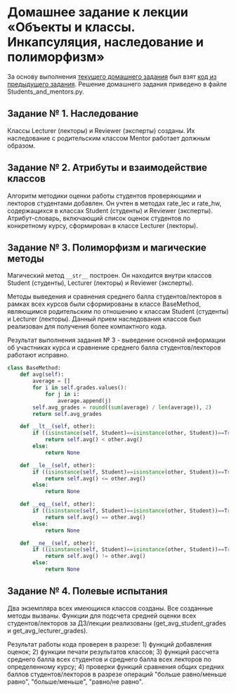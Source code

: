 # Домашнее задание к лекции «Объекты и классы. Инкапсуляция, наследование и полиморфизм»

За основу выполнения [текущего домашнего задания](https://github.com/netology-code/py-homeworks-basic/tree/master/6.classes) был взят [код из предыдущего задания](https://github.com/netology-code/py-homeworks-basic/blob/master/6.classes/students_and_mentor.py). Решение домашнего задания приведено в файле Students_and_mentors.py.

## Задание № 1. Наследование
Классы Lecturer (лекторы) и Reviewer (эксперты) созданы. Их наследование с родительским классом Mentor работает должным образом.

## Задание № 2. Атрибуты и взаимодействие классов
Алгоритм методики оценки работы студентов проверяющими и лекторов студентами добавлен. Он учтен в методах rate_lec и rate_hw, содержащихся в классах Student (студенты) и Reviewer (эксперты). Атрибут-словарь, включающий список оценок студентов по конкретному курсу, сформирован в классе Lecturer (лекторы).

## Задание № 3. Полиморфизм и магические методы
Магический метод ```__str__``` построен. Он находится внутри классов Student (студенты), Lecturer (лекторы) и Reviewer (эксперты).

Методы выведения и сравнения среднего балла студентов/лекторов в рамках всех курсов были сформированы в классе BaseMethod, являющимся родительским по отношению к классам Student (студенты) и Lecturer (лекторы). Данный прием наследования классов был реализован для получения более компактного кода.

Результат выполнения задания № 3 - выведение основной информации об участниках курса и сравнение среднего балла студентов/лекторов работают исправно.

```python
class BaseMethod:
    def avg(self):
        average = []
        for i in self.grades.values():
            for j in i:
                average.append(j)
        self.avg_grades = round((sum(average) / len(average)), 2)
        return self.avg_grades

    def __lt__(self, other):
        if ((isinstance(self, Student)==isinstance(other, Student))==True) or ((isinstance(self, Lecturer)==isinstance(other, Lecturer))==True):
            return self.avg() < other.avg()
        else:
            return None

    def __le__(self, other):
        if ((isinstance(self, Student)==isinstance(other, Student))==True) or ((isinstance(self, Lecturer)==isinstance(other, Lecturer))==True):
            return self.avg() <= other.avg()
        else:
            return None

    def __eq__(self, other):
        if ((isinstance(self, Student)==isinstance(other, Student))==True) or ((isinstance(self, Lecturer)==isinstance(other, Lecturer))==True):
            return self.avg() == other.avg()
        else:
            return None

    def __ne__(self, other):
        if ((isinstance(self, Student)==isinstance(other, Student))==True) or ((isinstance(self, Lecturer)==isinstance(other, Lecturer))==True):
            return self.avg() != other.avg()
        else:
            return None
```

## Задание № 4. Полевые испытания
Два экземпляра всех имеющихся классов созданы. Все созданные методы вызваны. Функции для подсчета средней оценки всех студентов/лекторов за ДЗ/лекции реализованы (get_avg_student_grades и get_avg_lecturer_grades).

Результат работы кода проверен в разрезе: 1) функций добавления оценок; 2) функции печати результатов классов; 3) функций рассчета среднего балла всех студентов и среднего балла всех лекторов по определенному курсу; 4) проверки функций сравнения общих средних баллов студентов/лекторов в разрезе операций "больше равно/меньше равно", "больше/меньше", "равно/не равно".
